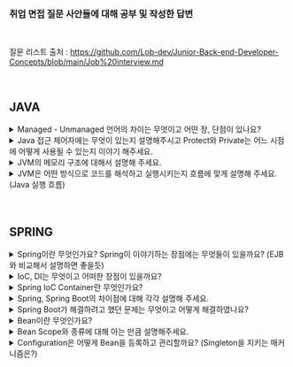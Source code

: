 ### 취업 면접 질문 사안들에 대해 공부 및 작성한 답변

</br>

질문 리스트 출처 : https://github.com/Lob-dev/Junior-Back-end-Developer-Concepts/blob/main/Job%20interview.md

</br>

## JAVA

<details>
<summary>Managed - Unmanaged 언어의 차이는 무엇이고 어떤 장, 단점이 있나요?</summary>

</br>

- 메모리 영역 중 프로그래머가 관리하는 영역이 Heap 영역의 관리여부에 따른 언어가 Managed 와 Umanaged로 나뉘게 된다.

- 대표적인 Managed 언어에는 JAVA, C# 등이 있고, 할당과 해제를 통한 메모리의 관리없이 언어자체적으로 메모리를 관리한다. 따라서 개발자의 역량에 의존하는 부분이 상대적으로 작아져 어느 정도 일정한 생산성을 확보할 수 있다는 장점이 있다.

- 대표적인 Unmanaged 언어에는  C, C++ 등이 있고, 메모리의 할당과 해제(malloc(), free()등)를 통해 메모리를 관리하여, 메모리의 누수가 없게 신경을 써줘야 하지만 Managed 언어에 비해 속도가 빠르다.
</details>

<details>
<summary>Java 접근 제어자에는 무엇이 있는지 설명해주시고 Protect와 Private는 어느 시점에 어떻게 사용될 수 있는지 이야기 해주세요.</summary>

</br>

- 자바의 접근 제어자에는 public, private, default, protected 가 있다.

  - public : 클래스의 외부에서 접근이 가능

  - private : 클래스 내부에서만 접근 가능

  - default : 동일 패키지에 있는 다른 클래스에서 접근 가능

  - protected : 동일 패키지의 다른 클래스와 다른 패키지의 하위클래스에서 접근 가능

- Private 접근 제어자의 경우, 외부에 공개해야 할 일이 없고, 내부에서 주로 사용할 경우 은닉화를 위해 사용한다. 

- Protected 접근 제어자의 경우, 클래스 설계 시, 추후 상속을 대비하기 위해 확장성을 고려해서 만들어 주기 위해 사용한다.

</details>

<details>
<summary>JVM의 메모리 구조에 대해서 설명해 주세요.</summary>

</br>

- JVM(Java Virtual Machine) 이란? : 자바 가상 머신으로, 자바와 운영체제 사이에서 중개자 역할을 수행하며, 자바가 운영체제에 구애 받지 않고 프로그램을 실행할 수 있도록 도와준다.

- JVM의 구조는 Garbage Collector, Execution Engine, Class Loader, Runtime Data Area로 나눌 수 있다.

  - Class Loader : JVM 내로 클래스 파일을 로드하고, 링크를 통해 배치하는 작업을 수행하는 모듈, 런타임 시에 동적으로 클래스를 로드한다.
  - Execution Engine : 클래스 로더를 통해 JVM 내의 Runtime Data Area에 배치된 바이트 코드들을 명렁어 단위로 읽어서 실행한다.
  - Garbage Collector : 힙 메모리 영역에 생성된 객체들 중에서 참조되지 않은 객체들을 탐색 후 제거하는 역할을 한다.
  - Runtime Data Area : JVM의 메모리 영역으로 자바 애플리케이션을 실행할 때 사용되는 데이터들을 적재하는 영역이다. 이 영역은 크게 4가지로 나뉜다.
    - Method area : 모든 쓰레드가 공유하는 메모리 영역
    - Heap area : 모든 쓰레드가 공유하며, new 키워드로 생성된 객체와 배열이 생성되는 영역
    - Stack area : 메서드 호출 시마다 각각의 스택 프레임(그 메서드만을 위한 공간)을 생성한다.
    - PC Register : 쓰레드가 시작될 때 생성되며, 생성될 때마다 생성되는 공간으로 쓰레드마다 하나씩 존재한다.
</details>

<details>
<summary>JVM은 어떤 방식으로 코드를 해석하고 실행시키는지 흐름에 맞게 설명해 주세요. (Java 실행 흐름)</summary>

</br>

- 자바 소스파일(.java)이 실행되는 과정
  1. 자바 컴파일러에 의해 소스파일(.java)이 바이트 코드 파일(.class)로 변환
  2. JVM은 .class 파일을 Class Loader를 이용해 로드하고, 링크를 통해 배치하는 작업 수행
  3. Class Loader에 의해 .class 파일이 JVM 메모리 영역에 적재됨
  4. Execution Engine은 JVM 메모리 영역에 적재된 .class 파일을 기계어로 변경하여 명령어 단위로 실행
</details>

</br>
</br>

## SPRING

<details>
<summary>Spring이란 무엇인가요? Spring이 이야기하는 장점에는 무엇들이 있을까요? (EJB와 비교해서 설명하면 좋을듯)</summary>

</br>

- 기존 EJB의 단점들을 해결하기 위해 등장한 객체 지향 애플리케이션 개발 프레임워크이다.
  - EJB의 기존 문제점
    - 자동화된 테스트가 매우 어렵거나 불가능
    - 특정 환경, 기술에 종속적인 코드
    - 컨테이너에 안에서만 동작할 수 있는 객체구조
    - 객체지향적이지 않음
    - 복잡한 프로그래밍 모델
    
- Spring의 대표적인 장점
  - 특정 라이브러리나 컨테이너의 기술에 종속적이지 않기 때문에 높은 생산성과 유연한 테스트 가능
  - DI(의존성 주입)을 통한 객체 관계 구성
  - AOP(관점지향 프로그래밍) 지원
  - 편리한 MVC 구조
  - Springboot를 통한 내장 서버 -> WAS에 독립적인 개발 환경

</details>

<details>
<summary>IoC, DI는 무엇이고 어떠한 장점이 있을까요?</summary>

</br>

- IOC(Inversion of Control) 이란 개발자가 아닌 스프링 컨테이너에서 직접 객체간에 관계를 제어하는 것을 의미한다.
  - 개발자가 직접 객체간의 관계를 설정하지 않음으로 인한 생산성 향상
- DI(Dependency Injection) 이란 외부에서 두 객체간의 관계를 결정해주는 디자인 패턴
  - 두 객체 간의 결합도를 낮춤
  - 객체의 유연성을 높임
  - 테스트 작성이 용이

</details>

<details>
<summary>Spring IoC Container란 무엇인가요?</summary>

</br>

- 객체를 생성하고 관리하고 책임지며 의존성을 관리해주는 컨테이너이며, DI 컨테이너, 애플리케이션 컨텍스트라고 불림
- 인스턴스 생성부터 소멸까지의 인스턴스 생명주기를 관리한다.

</details>

<details>
<summary>Spring, Spring Boot의 차이점에 대해 각각 설명해 주세요.</summary>

</br>

- Spring boot는 Spring Framework 설정의 많은 부분을 자동화 하였다.
- Embed Tomcat을 사용하여 따로 Tomcat 설치 및 버전 관리가 필요없다.
- starter를 통해 dependency를 자동화
- XML 설정 불필요
- dependency를 통한 API 

</details>

<details>
<summary>Spring Boot가 해결하려고 했던 문제는 무엇이고 어떻게 해결하였나요?</summary>

</br>

- 초기 프로젝트 세팅 시, 외장 톰캣에 war 파일을 배포하는 등, 개발자가 겪는 번거로움을 해소하고자 하였다.
-> 라이브러리들의 버전 관리 자동화, 내장 웹서버, AutoConfig를 통한 설정 자동화 등을 통해 해결하였다.

</details>

<details>
<summary>Bean이란 무엇인가요?</summary>

</br>

- Spring IoC 컨테이너가 관리하는 자바 객체를 의미한다.
- 직접 Class를 생성하는게 아닌, Spring에 의하여 생성되고 관리되는 자바 객체이다.

</details>

<details>
<summary>Bean Scope와 종류에 대해 아는 만큼 설명해주세요.</summary>

</br>

- 기본적으로 모든 bean을 singleton으로 생성하여 관리
- 싱글톤
  - Spring 프레임워크에서 기본이 되는 스코프
  - 스프링 컨테이너의 시작과 종료까지 1개의 객체로 유지됨
- 프로토타입
  - 프로토타입 빈의 생성과 의존관계 주입까지만 관여하고 더는 관리하지 않는 스코프
  - 요청이 오면 항상 새로운 인스턴스를 생성하여 반환하고 이후에 관리하지 않음
  - 프로토타입을 받은 클라이언트가 객체를 관리해야 함
- 웹
  - request: 각각의 요청이 들어오고 나갈때가지 유지되는 스코프
  - session: 세션이 생성되고 종료될 때 까지 유지되는 스코프
  - pplication: 웹의 서블릿 컨텍스트와 같은 범위로 유지되는 스코프

</details>

<details>
<summary>Configuration은 어떻게 Bean을 등록하고 관리할까요? (Singleton을 지키는 매커니즘은?)</summary>

</br>

- Configuration을 통해 Bean을 수동으로 등록한다. 
- 1개 이상의 @Bean을 제공하는 클래스의 경우 반드시 @Configuration을 명시해 주어야 싱글톤이 보장됨
-> CGLib으로 프록시 패턴을 적용해 수동으로 등록하는 스프링 빈이 반드시 싱글톤으로 생성됨을 보장한다.

</details>






